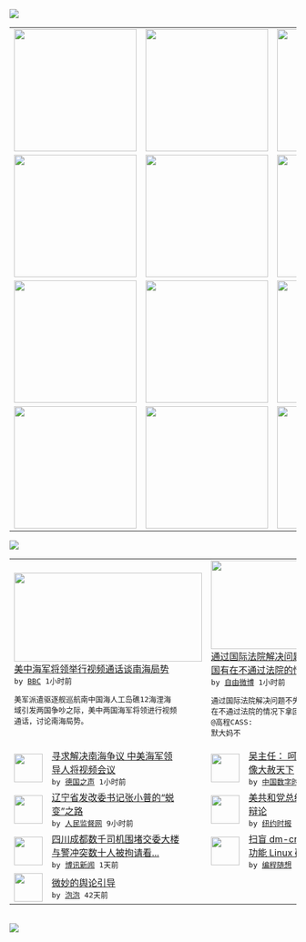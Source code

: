 

<a href="https://github.com/greatfire/z/raw/master/FreeBrowser.apk"><img src="https://raw.githubusercontent.com/greatfire/wiki/master/x/header.png" /></a><table><tr><td width="262" align="center" valign="center"><a href="https://github.com/greatfire/wiki/wiki/nyt" title="纽约时报中文网 国际纵览"><img src="https://raw.githubusercontent.com/greatfire/wiki/master/x/nyt_flag.png" width="215"/></a></td><td width="262" align="center" valign="center"><a href="https://github.com/greatfire/wiki/wiki/dw" title=""><img src="https://raw.githubusercontent.com/greatfire/wiki/master/x/dw_flag.png" width="215"/></a></td><td width="262" align="center" valign="center"><a href="https://github.com/greatfire/wiki/wiki/rmjd" title=""><img src="https://raw.githubusercontent.com/greatfire/wiki/master/x/rmjd_flag.png" width="215"/></a></td></tr><tr><td width="262" align="center" valign="center"><a href="https://github.com/paopaonetizen/website" title="泡泡 - 未经审查的互联网信息"><img src="https://raw.githubusercontent.com/greatfire/wiki/master/x/pp_flag.png" width="215"/></a></td><td width="262" align="center" valign="center"><a href="https://github.com/getlantern/mirror" title="以及自由微博和GreatFire.org官方中文论坛"><img src="https://raw.githubusercontent.com/greatfire/wiki/master/x/lantern_flag.png" width="215"/></a></td><td width="262" align="center" valign="center"><a href="https://github.com/cdtmirrors/m/" title=""><img src="https://raw.githubusercontent.com/greatfire/wiki/master/x/cdt_flag.png" width="215"/></a></td></tr><tr><td width="262" align="center" valign="center"><a href="https://github.com/program-think/blog" title="编程随想的博客"><img src="https://raw.githubusercontent.com/greatfire/wiki/master/x/pt_flag.png" width="215"/></a></td><td width="262" align="center" valign="center"><a href="https://github.com/greatfire/wiki/wiki/bbc" title=""><img src="https://raw.githubusercontent.com/greatfire/wiki/master/x/bbc_flag.png" width="215"/></a></td><td width="262" align="center" valign="center"><a href="https://github.com/freeweibo/s" title="自由微博 - 匿名和不受屏蔽的新浪微博搜索"><img src="https://raw.githubusercontent.com/greatfire/wiki/master/x/fw_flag.png" width="215"/></a></td></tr><tr><td width="262" align="center" valign="center"><a href="https://github.com/greatfire/wiki/wiki/google" title=""><img src="https://raw.githubusercontent.com/greatfire/wiki/master/x/google_flag.png" width="215"/></a></td><td width="262" align="center" valign="center"><a href="https://github.com/bxnews/boxun" title=""><img src="https://raw.githubusercontent.com/greatfire/wiki/master/x/bx_flag.png" width="215"/></a></td><td width="262" align="center" valign="center"><a href="https://github.com/greatfire/wiki/wiki/open-source" title="欢迎访问GreatFire.org开发者项目网站"><img src="https://raw.githubusercontent.com/greatfire/wiki/master/x/open-source_flag.png" width="215"/></a></td></tr></table><img src="https://raw.githubusercontent.com/greatfire/wiki/master/x/newsfeed text.png" /><table cols="4"><tr><td colspan="2" width="380"><a href="http://www.bbc.com/zhongwen/simp/china/2015/10/151029_us_china_navy_talk_sea"><img src="http://a.files.bbci.co.uk/worldservice/live/assets/images/2015/09/17/150917192036_uss_nimitz_aircraft_carrier_144x81_reuters_nocredit.jpg" width="330" height="156"/></a></br><a href="http://www.bbc.com/zhongwen/simp/china/2015/10/151029_us_china_navy_talk_sea">美中海军将领举行视频通话谈南海局势</a></br><kbd> by <a href="http://www.bbc.co.uk/zhongwen/simp">BBC</a> 1小时前 </kbd></br><pre>美军派遣驱逐舰巡航南中国海人工岛礁12海浬海<br/>域引发两国争吵之际，美中两国海军将领进行视频<br/>通话，讨论南海局势。</pre></td><td colspan="2" width="380"><a href="https://freeweibo.com/weibo/3903434153412445"><img src="https://raw.githubusercontent.com/greatfire/wiki/master/x/fw_logo_b.png" width="330" height="156"/></a></br><a href="https://freeweibo.com/weibo/3903434153412445">通过国际法院解决问题不失为一个好办法，中<br/>国有在不通过法院的情…</a></br><kbd> by <a href="https://freeweibo.com/">自由微博</a> 1小时前 </kbd></br><pre>通过国际法院解决问题不失为一个好办法，中国有<br/>在不通过法院的情况下拿回过土地的先例吗？//<br/>@高程CASS: 默大妈不</pre></td></tr><tr><td><img src="http://www.dw.com/image/0,,18808626_302,00.jpg" width="50" height="50"/></td><td width="280"><a href="http://dw.com/p/1GvDx?maca=chi-GK-text-greatfire-all-chinese-15625-xml-mrss">寻求解决南海争议 中美海军领<br/>导人将视频会议</a></br><kbd> by <a href="http://dw.de">德国之声</a> 1小时前 </kbd></td><td><img src="https://raw.githubusercontent.com/greatfire/wiki/master/x/cdt_logo.png" width="50" height="50"/></td><td width="280"><a href="http://feedproxy.google.com/~r/chinadigitaltimes/zKps/~3/ITIzPwD6124/">吴主任： 呵呵 放开二胎就好<br/>像大赦天下</a></br><kbd> by <a href="http://chinadigitaltimes.net/chinese/">中国数字时代</a> 4小时前 </kbd></td></tr><tr><td><img src="http://www.rmjdw.com/uploads/allimg/151029/0Q95B362-0.jpg" width="50" height="50"/></td><td width="280"><a href="http://www.rmjdw.com//fanfuqianshao/20151029/15225.html">辽宁省发改委书记张小普的“蜕<br/>变”之路 </a></br><kbd> by <a href="http://www.rmjdw.com/">人民监督网</a> 9小时前 </kbd></td><td><img src="http://static01.nyt.com/images/2015/10/29/us/20151029_DEBATE_HP-slide-7TSQ/20151029_DEBATE_HP-slide-7TSQ-articleLarge.jpg" width="50" height="50"/></td><td width="280"><a href="https://d3qlz4p8smvoli.cloudfront.net/usa/20151029/cc29debate/">美共和党总统参选人举行第三场<br/>辩论</a></br><kbd> by <a href="http://m.cn.nytimes.com/">纽约时报</a> 1天前 </kbd></td></tr><tr><td><img src="http://www.boxun.com/news/images/2015/10/201510290132china1.jpg" width="50" height="50"/></td><td width="280"><a href="http://www.boxun.com/news/gb/china/2015/10/201510290132.shtml">四川成都数千司机围堵交委大楼<br/>与警冲突数十人被拘请看...</a></br><kbd> by <a href="http://www.boxun.com">博讯新闻</a> 1天前 </kbd></td><td><img src="https://raw.githubusercontent.com/greatfire/wiki/master/x/pt_logo.png" width="50" height="50"/></td><td width="280"><a href="http://feedproxy.google.com/~r/programthink/~3/k9TA0Sb7Q7o/dm-crypt-cryptsetup.html">扫盲 dm-crypt——多<br/>功能 Linux 磁盘...</a></br><kbd> by <a href="http://program-think.blogspot.com">编程随想</a> 3天前 </kbd></td></tr><tr><td><img src="https://raw.githubusercontent.com/greatfire/wiki/master/x/pp_logo.png" width="50" height="50"/></td><td width="280"><a href="https://pao-pao.net/article/626">微妙的舆论引导</a></br><kbd> by <a href="https://pao-pao.net">泡泡</a> 42天前 </kbd></td></table></br><a href="https://github.com/greatfire/z/raw/master/FreeBrowser.apk"><img src="https://raw.githubusercontent.com/greatfire/wiki/master/x/download app.png" /></a>